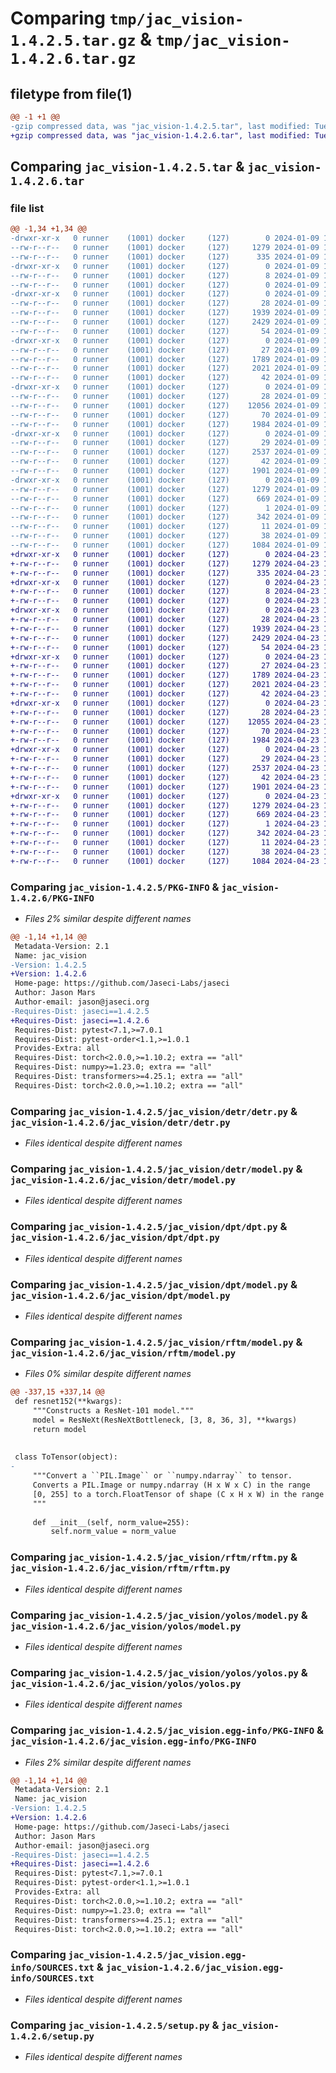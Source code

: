 # Comparing `tmp/jac_vision-1.4.2.5.tar.gz` & `tmp/jac_vision-1.4.2.6.tar.gz`

## filetype from file(1)

```diff
@@ -1 +1 @@
-gzip compressed data, was "jac_vision-1.4.2.5.tar", last modified: Tue Jan  9 16:44:24 2024, max compression
+gzip compressed data, was "jac_vision-1.4.2.6.tar", last modified: Tue Apr 23 19:42:50 2024, max compression
```

## Comparing `jac_vision-1.4.2.5.tar` & `jac_vision-1.4.2.6.tar`

### file list

```diff
@@ -1,34 +1,34 @@
-drwxr-xr-x   0 runner    (1001) docker     (127)        0 2024-01-09 16:44:24.635903 jac_vision-1.4.2.5/
--rw-r--r--   0 runner    (1001) docker     (127)     1279 2024-01-09 16:44:24.635903 jac_vision-1.4.2.5/PKG-INFO
--rw-r--r--   0 runner    (1001) docker     (127)      335 2024-01-09 16:44:08.000000 jac_vision-1.4.2.5/README.md
-drwxr-xr-x   0 runner    (1001) docker     (127)        0 2024-01-09 16:44:24.631904 jac_vision-1.4.2.5/jac_vision/
--rw-r--r--   0 runner    (1001) docker     (127)        8 2024-01-09 16:44:08.000000 jac_vision-1.4.2.5/jac_vision/VERSION
--rw-r--r--   0 runner    (1001) docker     (127)        0 2024-01-09 16:44:08.000000 jac_vision-1.4.2.5/jac_vision/__init__.py
-drwxr-xr-x   0 runner    (1001) docker     (127)        0 2024-01-09 16:44:24.631904 jac_vision-1.4.2.5/jac_vision/detr/
--rw-r--r--   0 runner    (1001) docker     (127)       28 2024-01-09 16:44:08.000000 jac_vision-1.4.2.5/jac_vision/detr/__init__.py
--rw-r--r--   0 runner    (1001) docker     (127)     1939 2024-01-09 16:44:08.000000 jac_vision-1.4.2.5/jac_vision/detr/detr.py
--rw-r--r--   0 runner    (1001) docker     (127)     2429 2024-01-09 16:44:08.000000 jac_vision-1.4.2.5/jac_vision/detr/model.py
--rw-r--r--   0 runner    (1001) docker     (127)       54 2024-01-09 16:44:08.000000 jac_vision-1.4.2.5/jac_vision/detr/requirements.txt
-drwxr-xr-x   0 runner    (1001) docker     (127)        0 2024-01-09 16:44:24.631904 jac_vision-1.4.2.5/jac_vision/dpt/
--rw-r--r--   0 runner    (1001) docker     (127)       27 2024-01-09 16:44:08.000000 jac_vision-1.4.2.5/jac_vision/dpt/__init__.py
--rw-r--r--   0 runner    (1001) docker     (127)     1789 2024-01-09 16:44:08.000000 jac_vision-1.4.2.5/jac_vision/dpt/dpt.py
--rw-r--r--   0 runner    (1001) docker     (127)     2021 2024-01-09 16:44:08.000000 jac_vision-1.4.2.5/jac_vision/dpt/model.py
--rw-r--r--   0 runner    (1001) docker     (127)       42 2024-01-09 16:44:08.000000 jac_vision-1.4.2.5/jac_vision/dpt/requirements.txt
-drwxr-xr-x   0 runner    (1001) docker     (127)        0 2024-01-09 16:44:24.635903 jac_vision-1.4.2.5/jac_vision/rftm/
--rw-r--r--   0 runner    (1001) docker     (127)       28 2024-01-09 16:44:08.000000 jac_vision-1.4.2.5/jac_vision/rftm/__init__.py
--rw-r--r--   0 runner    (1001) docker     (127)    12056 2024-01-09 16:44:08.000000 jac_vision-1.4.2.5/jac_vision/rftm/model.py
--rw-r--r--   0 runner    (1001) docker     (127)       70 2024-01-09 16:44:08.000000 jac_vision-1.4.2.5/jac_vision/rftm/requirements.txt
--rw-r--r--   0 runner    (1001) docker     (127)     1984 2024-01-09 16:44:08.000000 jac_vision-1.4.2.5/jac_vision/rftm/rftm.py
-drwxr-xr-x   0 runner    (1001) docker     (127)        0 2024-01-09 16:44:24.635903 jac_vision-1.4.2.5/jac_vision/yolos/
--rw-r--r--   0 runner    (1001) docker     (127)       29 2024-01-09 16:44:08.000000 jac_vision-1.4.2.5/jac_vision/yolos/__init__.py
--rw-r--r--   0 runner    (1001) docker     (127)     2537 2024-01-09 16:44:08.000000 jac_vision-1.4.2.5/jac_vision/yolos/model.py
--rw-r--r--   0 runner    (1001) docker     (127)       42 2024-01-09 16:44:08.000000 jac_vision-1.4.2.5/jac_vision/yolos/requirements.txt
--rw-r--r--   0 runner    (1001) docker     (127)     1901 2024-01-09 16:44:08.000000 jac_vision-1.4.2.5/jac_vision/yolos/yolos.py
-drwxr-xr-x   0 runner    (1001) docker     (127)        0 2024-01-09 16:44:24.635903 jac_vision-1.4.2.5/jac_vision.egg-info/
--rw-r--r--   0 runner    (1001) docker     (127)     1279 2024-01-09 16:44:24.000000 jac_vision-1.4.2.5/jac_vision.egg-info/PKG-INFO
--rw-r--r--   0 runner    (1001) docker     (127)      669 2024-01-09 16:44:24.000000 jac_vision-1.4.2.5/jac_vision.egg-info/SOURCES.txt
--rw-r--r--   0 runner    (1001) docker     (127)        1 2024-01-09 16:44:24.000000 jac_vision-1.4.2.5/jac_vision.egg-info/dependency_links.txt
--rw-r--r--   0 runner    (1001) docker     (127)      342 2024-01-09 16:44:24.000000 jac_vision-1.4.2.5/jac_vision.egg-info/requires.txt
--rw-r--r--   0 runner    (1001) docker     (127)       11 2024-01-09 16:44:24.000000 jac_vision-1.4.2.5/jac_vision.egg-info/top_level.txt
--rw-r--r--   0 runner    (1001) docker     (127)       38 2024-01-09 16:44:24.635903 jac_vision-1.4.2.5/setup.cfg
--rw-r--r--   0 runner    (1001) docker     (127)     1084 2024-01-09 16:44:08.000000 jac_vision-1.4.2.5/setup.py
+drwxr-xr-x   0 runner    (1001) docker     (127)        0 2024-04-23 19:42:50.576603 jac_vision-1.4.2.6/
+-rw-r--r--   0 runner    (1001) docker     (127)     1279 2024-04-23 19:42:50.576603 jac_vision-1.4.2.6/PKG-INFO
+-rw-r--r--   0 runner    (1001) docker     (127)      335 2024-04-23 19:42:34.000000 jac_vision-1.4.2.6/README.md
+drwxr-xr-x   0 runner    (1001) docker     (127)        0 2024-04-23 19:42:50.568603 jac_vision-1.4.2.6/jac_vision/
+-rw-r--r--   0 runner    (1001) docker     (127)        8 2024-04-23 19:42:34.000000 jac_vision-1.4.2.6/jac_vision/VERSION
+-rw-r--r--   0 runner    (1001) docker     (127)        0 2024-04-23 19:42:34.000000 jac_vision-1.4.2.6/jac_vision/__init__.py
+drwxr-xr-x   0 runner    (1001) docker     (127)        0 2024-04-23 19:42:50.572603 jac_vision-1.4.2.6/jac_vision/detr/
+-rw-r--r--   0 runner    (1001) docker     (127)       28 2024-04-23 19:42:34.000000 jac_vision-1.4.2.6/jac_vision/detr/__init__.py
+-rw-r--r--   0 runner    (1001) docker     (127)     1939 2024-04-23 19:42:34.000000 jac_vision-1.4.2.6/jac_vision/detr/detr.py
+-rw-r--r--   0 runner    (1001) docker     (127)     2429 2024-04-23 19:42:34.000000 jac_vision-1.4.2.6/jac_vision/detr/model.py
+-rw-r--r--   0 runner    (1001) docker     (127)       54 2024-04-23 19:42:34.000000 jac_vision-1.4.2.6/jac_vision/detr/requirements.txt
+drwxr-xr-x   0 runner    (1001) docker     (127)        0 2024-04-23 19:42:50.572603 jac_vision-1.4.2.6/jac_vision/dpt/
+-rw-r--r--   0 runner    (1001) docker     (127)       27 2024-04-23 19:42:34.000000 jac_vision-1.4.2.6/jac_vision/dpt/__init__.py
+-rw-r--r--   0 runner    (1001) docker     (127)     1789 2024-04-23 19:42:34.000000 jac_vision-1.4.2.6/jac_vision/dpt/dpt.py
+-rw-r--r--   0 runner    (1001) docker     (127)     2021 2024-04-23 19:42:34.000000 jac_vision-1.4.2.6/jac_vision/dpt/model.py
+-rw-r--r--   0 runner    (1001) docker     (127)       42 2024-04-23 19:42:34.000000 jac_vision-1.4.2.6/jac_vision/dpt/requirements.txt
+drwxr-xr-x   0 runner    (1001) docker     (127)        0 2024-04-23 19:42:50.572603 jac_vision-1.4.2.6/jac_vision/rftm/
+-rw-r--r--   0 runner    (1001) docker     (127)       28 2024-04-23 19:42:34.000000 jac_vision-1.4.2.6/jac_vision/rftm/__init__.py
+-rw-r--r--   0 runner    (1001) docker     (127)    12055 2024-04-23 19:42:34.000000 jac_vision-1.4.2.6/jac_vision/rftm/model.py
+-rw-r--r--   0 runner    (1001) docker     (127)       70 2024-04-23 19:42:34.000000 jac_vision-1.4.2.6/jac_vision/rftm/requirements.txt
+-rw-r--r--   0 runner    (1001) docker     (127)     1984 2024-04-23 19:42:34.000000 jac_vision-1.4.2.6/jac_vision/rftm/rftm.py
+drwxr-xr-x   0 runner    (1001) docker     (127)        0 2024-04-23 19:42:50.572603 jac_vision-1.4.2.6/jac_vision/yolos/
+-rw-r--r--   0 runner    (1001) docker     (127)       29 2024-04-23 19:42:34.000000 jac_vision-1.4.2.6/jac_vision/yolos/__init__.py
+-rw-r--r--   0 runner    (1001) docker     (127)     2537 2024-04-23 19:42:34.000000 jac_vision-1.4.2.6/jac_vision/yolos/model.py
+-rw-r--r--   0 runner    (1001) docker     (127)       42 2024-04-23 19:42:34.000000 jac_vision-1.4.2.6/jac_vision/yolos/requirements.txt
+-rw-r--r--   0 runner    (1001) docker     (127)     1901 2024-04-23 19:42:34.000000 jac_vision-1.4.2.6/jac_vision/yolos/yolos.py
+drwxr-xr-x   0 runner    (1001) docker     (127)        0 2024-04-23 19:42:50.572603 jac_vision-1.4.2.6/jac_vision.egg-info/
+-rw-r--r--   0 runner    (1001) docker     (127)     1279 2024-04-23 19:42:50.000000 jac_vision-1.4.2.6/jac_vision.egg-info/PKG-INFO
+-rw-r--r--   0 runner    (1001) docker     (127)      669 2024-04-23 19:42:50.000000 jac_vision-1.4.2.6/jac_vision.egg-info/SOURCES.txt
+-rw-r--r--   0 runner    (1001) docker     (127)        1 2024-04-23 19:42:50.000000 jac_vision-1.4.2.6/jac_vision.egg-info/dependency_links.txt
+-rw-r--r--   0 runner    (1001) docker     (127)      342 2024-04-23 19:42:50.000000 jac_vision-1.4.2.6/jac_vision.egg-info/requires.txt
+-rw-r--r--   0 runner    (1001) docker     (127)       11 2024-04-23 19:42:50.000000 jac_vision-1.4.2.6/jac_vision.egg-info/top_level.txt
+-rw-r--r--   0 runner    (1001) docker     (127)       38 2024-04-23 19:42:50.576603 jac_vision-1.4.2.6/setup.cfg
+-rw-r--r--   0 runner    (1001) docker     (127)     1084 2024-04-23 19:42:34.000000 jac_vision-1.4.2.6/setup.py
```

### Comparing `jac_vision-1.4.2.5/PKG-INFO` & `jac_vision-1.4.2.6/PKG-INFO`

 * *Files 2% similar despite different names*

```diff
@@ -1,14 +1,14 @@
 Metadata-Version: 2.1
 Name: jac_vision
-Version: 1.4.2.5
+Version: 1.4.2.6
 Home-page: https://github.com/Jaseci-Labs/jaseci
 Author: Jason Mars
 Author-email: jason@jaseci.org
-Requires-Dist: jaseci==1.4.2.5
+Requires-Dist: jaseci==1.4.2.6
 Requires-Dist: pytest<7.1,>=7.0.1
 Requires-Dist: pytest-order<1.1,>=1.0.1
 Provides-Extra: all
 Requires-Dist: torch<2.0.0,>=1.10.2; extra == "all"
 Requires-Dist: numpy>=1.23.0; extra == "all"
 Requires-Dist: transformers>=4.25.1; extra == "all"
 Requires-Dist: torch<2.0.0,>=1.10.2; extra == "all"
```

### Comparing `jac_vision-1.4.2.5/jac_vision/detr/detr.py` & `jac_vision-1.4.2.6/jac_vision/detr/detr.py`

 * *Files identical despite different names*

### Comparing `jac_vision-1.4.2.5/jac_vision/detr/model.py` & `jac_vision-1.4.2.6/jac_vision/detr/model.py`

 * *Files identical despite different names*

### Comparing `jac_vision-1.4.2.5/jac_vision/dpt/dpt.py` & `jac_vision-1.4.2.6/jac_vision/dpt/dpt.py`

 * *Files identical despite different names*

### Comparing `jac_vision-1.4.2.5/jac_vision/dpt/model.py` & `jac_vision-1.4.2.6/jac_vision/dpt/model.py`

 * *Files identical despite different names*

### Comparing `jac_vision-1.4.2.5/jac_vision/rftm/model.py` & `jac_vision-1.4.2.6/jac_vision/rftm/model.py`

 * *Files 0% similar despite different names*

```diff
@@ -337,15 +337,14 @@
 def resnet152(**kwargs):
     """Constructs a ResNet-101 model."""
     model = ResNeXt(ResNeXtBottleneck, [3, 8, 36, 3], **kwargs)
     return model
 
 
 class ToTensor(object):
-
     """Convert a ``PIL.Image`` or ``numpy.ndarray`` to tensor.
     Converts a PIL.Image or numpy.ndarray (H x W x C) in the range
     [0, 255] to a torch.FloatTensor of shape (C x H x W) in the range [0.0, 1.0].
     """
 
     def __init__(self, norm_value=255):
         self.norm_value = norm_value
```

### Comparing `jac_vision-1.4.2.5/jac_vision/rftm/rftm.py` & `jac_vision-1.4.2.6/jac_vision/rftm/rftm.py`

 * *Files identical despite different names*

### Comparing `jac_vision-1.4.2.5/jac_vision/yolos/model.py` & `jac_vision-1.4.2.6/jac_vision/yolos/model.py`

 * *Files identical despite different names*

### Comparing `jac_vision-1.4.2.5/jac_vision/yolos/yolos.py` & `jac_vision-1.4.2.6/jac_vision/yolos/yolos.py`

 * *Files identical despite different names*

### Comparing `jac_vision-1.4.2.5/jac_vision.egg-info/PKG-INFO` & `jac_vision-1.4.2.6/jac_vision.egg-info/PKG-INFO`

 * *Files 2% similar despite different names*

```diff
@@ -1,14 +1,14 @@
 Metadata-Version: 2.1
 Name: jac_vision
-Version: 1.4.2.5
+Version: 1.4.2.6
 Home-page: https://github.com/Jaseci-Labs/jaseci
 Author: Jason Mars
 Author-email: jason@jaseci.org
-Requires-Dist: jaseci==1.4.2.5
+Requires-Dist: jaseci==1.4.2.6
 Requires-Dist: pytest<7.1,>=7.0.1
 Requires-Dist: pytest-order<1.1,>=1.0.1
 Provides-Extra: all
 Requires-Dist: torch<2.0.0,>=1.10.2; extra == "all"
 Requires-Dist: numpy>=1.23.0; extra == "all"
 Requires-Dist: transformers>=4.25.1; extra == "all"
 Requires-Dist: torch<2.0.0,>=1.10.2; extra == "all"
```

### Comparing `jac_vision-1.4.2.5/jac_vision.egg-info/SOURCES.txt` & `jac_vision-1.4.2.6/jac_vision.egg-info/SOURCES.txt`

 * *Files identical despite different names*

### Comparing `jac_vision-1.4.2.5/setup.py` & `jac_vision-1.4.2.6/setup.py`

 * *Files identical despite different names*

